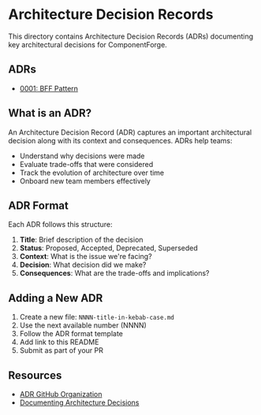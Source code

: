 # Architecture Decision Records

This directory contains Architecture Decision Records (ADRs) documenting key architectural decisions for ComponentForge.

## ADRs

- [0001: BFF Pattern](./0001-bff-pattern.md)

## What is an ADR?

An Architecture Decision Record (ADR) captures an important architectural decision along with its context and consequences. ADRs help teams:

- Understand why decisions were made
- Evaluate trade-offs that were considered
- Track the evolution of architecture over time
- Onboard new team members effectively

## ADR Format

Each ADR follows this structure:

1. **Title**: Brief description of the decision
2. **Status**: Proposed, Accepted, Deprecated, Superseded
3. **Context**: What is the issue we're facing?
4. **Decision**: What decision did we make?
5. **Consequences**: What are the trade-offs and implications?

## Adding a New ADR

1. Create a new file: `NNNN-title-in-kebab-case.md`
2. Use the next available number (NNNN)
3. Follow the ADR format template
4. Add link to this README
5. Submit as part of your PR

## Resources

- [ADR GitHub Organization](https://adr.github.io/)
- [Documenting Architecture Decisions](https://cognitect.com/blog/2011/11/15/documenting-architecture-decisions)
